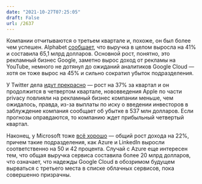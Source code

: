 ```yaml
---
date: "2021-10-27T07:25:05"
draft: False
url: /2637
---
```


Компании отчитываются о третьем квартале и, похоже, он был более чем успешен. Alphabet [сообщает](https://www.cnbc.com/2021/10/26/alphabet-goog-earnings-q3-2021.html), что выручка в целом выросла на 41% и составила 65,1 млрд долларов. Основной рост, понятно, это рекламный бизнес Google, заметно вырос доход от рекламы на YouTube, немного не дотянул до ожиданий аналитиков Google Cloud — хотя он тоже вырос на 45% и сильно сократил убыток подразделения.

У Twitter дела [идут прекрасно](https://www.cnbc.com/2021/10/26/twitter-reports-third-quarter-revenue-growth-of-37percent-and-says-apple-changes-had-minimal-impact.html) — рост на 37% за квартал и он продолжится в четвертом квартале, нововведения Apple по части privacy повлияли на рекламный бизнес компании меньше, чем ожидалось, правда, из-за выплаты по иску о введении инвесторов в заблуждение компания сообщает об убытке в 537 млн долларов. Если прогнозы оправдаются, то компанию ждет прибыльный четвертый квартал.

Наконец, у Microsoft тоже [всё хорошо](https://www.bloomberg.com/news/articles/2021-10-26/microsoft-s-cloud-computing-strength-fuels-sales-profit-growth) — общий рост дохода на 22%, причем такие подразделения, как Azure и LinkedIn выросли соответственно на 50 и 42 процента. Случай с Azure еще интересен тем, что общая выручка сервиса составила более 20 млрд долларов, что означает, что надежды Google Cloud в обозримом будущем вырваться с третьего места в списке облачных сервисов, пока совершенно призрачны.
